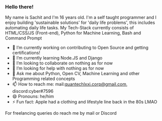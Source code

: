 ### Hello there!

My name is Sachit and I'm 16 years old.
I'm a self taught programmer and I enjoy building 'sustainable solutions' for 'daily life problems', this includes automating daily life tasks.
My Tech-Stack currently consists of HTML/CSS/JS (Front-end), Python for Machine Learning, Bash and Command Prompt




- 🔭 I’m currently working on contributing to Open Source and getting certifications!
- 🌱 I’m currently learning Node.JS and Django
- 👯 I’m looking to collaborate on nothing as for now
- 🤔 I’m looking for help with nothing as for now
- 💬 Ask me about Python, Open CV, Machine Learning and other Programming related concepts
- 📫 How to reach me: mail:quantechlxxi.corp@gmail.com, discord:cyber#7596
- 😄 Pronouns: he/him
- ⚡ Fun fact: Apple had a clothing and lifestyle line back in the 80s LMAO





For freelancing queries do reach me by mail or Discord

